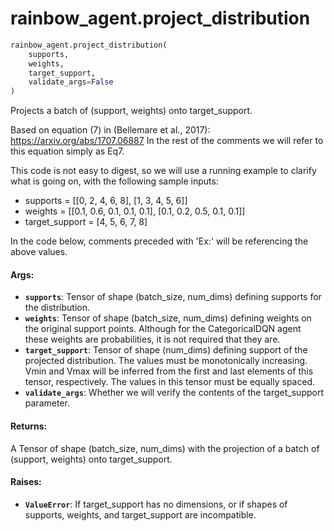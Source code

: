<div itemscope itemtype="http://developers.google.com/ReferenceObject">
<meta itemprop="name" content="rainbow_agent.project_distribution" />
<meta itemprop="path" content="stable" />
</div>

# rainbow_agent.project_distribution

```python
rainbow_agent.project_distribution(
    supports,
    weights,
    target_support,
    validate_args=False
)
```

Projects a batch of (support, weights) onto target_support.

Based on equation (7) in (Bellemare et al., 2017):
https://arxiv.org/abs/1707.06887 In the rest of the comments we will refer to
this equation simply as Eq7.

This code is not easy to digest, so we will use a running example to clarify
what is going on, with the following sample inputs:

*   supports = [[0, 2, 4, 6, 8], [1, 3, 4, 5, 6]]
*   weights = [[0.1, 0.6, 0.1, 0.1, 0.1], [0.1, 0.2, 0.5, 0.1, 0.1]]
*   target_support = [4, 5, 6, 7, 8]

In the code below, comments preceded with 'Ex:' will be referencing the above
values.

#### Args:

*   <b>`supports`</b>: Tensor of shape (batch_size, num_dims) defining supports
    for the distribution.
*   <b>`weights`</b>: Tensor of shape (batch_size, num_dims) defining weights on
    the original support points. Although for the CategoricalDQN agent these
    weights are probabilities, it is not required that they are.
*   <b>`target_support`</b>: Tensor of shape (num_dims) defining support of the
    projected distribution. The values must be monotonically increasing. Vmin
    and Vmax will be inferred from the first and last elements of this tensor,
    respectively. The values in this tensor must be equally spaced.
*   <b>`validate_args`</b>: Whether we will verify the contents of the
    target_support parameter.

#### Returns:

A Tensor of shape (batch_size, num_dims) with the projection of a batch of
(support, weights) onto target_support.

#### Raises:

*   <b>`ValueError`</b>: If target_support has no dimensions, or if shapes of
    supports, weights, and target_support are incompatible.
